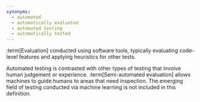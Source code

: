 ```yaml
---
synonyms:
  - automated
  - automatically evaluated
  - automated testing
  - automatically tested
---
```


:term[Evaluation] conducted using software tools, typically evaluating code-level features and applying heuristics for other tests.

Automated testing is contrasted with other types of testing that involve human judgement or
experience. :term[Semi-automated evaluation] allows machines to guide humans
to areas that need inspection. The emerging field of testing conducted via
machine learning is not included in this definition.

